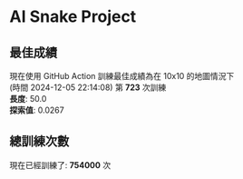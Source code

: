 
# AI Snake Project

## **最佳成績**









































































現在使用 GitHub Action 訓練最佳成績為在 10x10 的地圖情況下  
(時間 2024-12-05 22:14:08) 第 **723** 次訓練  
**長度**: 50.0  
**探索值**: 0.0267



















































































































































## 總訓練次數
現在已經訓練了: **754000** 次
